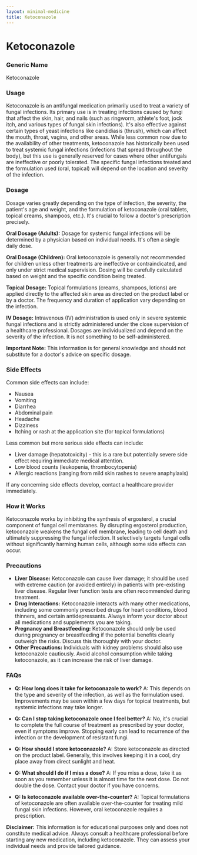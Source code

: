 ```yaml
---
layout: minimal-medicine
title: Ketoconazole
---
```


# Ketoconazole
### Generic Name
Ketoconazole

### Usage
Ketoconazole is an antifungal medication primarily used to treat a variety of fungal infections.  Its primary use is in treating infections caused by fungi that affect the skin, hair, and nails (such as ringworm, athlete's foot, jock itch, and various types of fungal skin infections).  It's also effective against certain types of yeast infections like candidiasis (thrush), which can affect the mouth, throat, vagina, and other areas.  While less common now due to the availability of other treatments, ketoconazole has historically been used to treat systemic fungal infections (infections that spread throughout the body), but this use is generally reserved for cases where other antifungals are ineffective or poorly tolerated.  The specific fungal infections treated and the formulation used (oral, topical) will depend on the location and severity of the infection.


### Dosage
Dosage varies greatly depending on the type of infection, the severity, the patient's age and weight, and the formulation of ketoconazole (oral tablets, topical creams, shampoos, etc.).  It's crucial to follow a doctor's prescription precisely.  

**Oral Dosage (Adults):**  Dosage for systemic fungal infections will be determined by a physician based on individual needs.  It's often a single daily dose.

**Oral Dosage (Children):** Oral ketoconazole is generally not recommended for children unless other treatments are ineffective or contraindicated, and only under strict medical supervision. Dosing will be carefully calculated based on weight and the specific condition being treated.

**Topical Dosage:** Topical formulations (creams, shampoos, lotions) are applied directly to the affected skin area as directed on the product label or by a doctor. The frequency and duration of application vary depending on the infection.

**IV Dosage:** Intravenous (IV) administration is used only in severe systemic fungal infections and is strictly administered under the close supervision of a healthcare professional. Dosages are individualized and depend on the severity of the infection.  It is not something to be self-administered.


**Important Note:**  This information is for general knowledge and should not substitute for a doctor's advice on specific dosage.


### Side Effects
Common side effects can include:

* Nausea
* Vomiting
* Diarrhea
* Abdominal pain
* Headache
* Dizziness
* Itching or rash at the application site (for topical formulations)


Less common but more serious side effects can include:

* Liver damage (hepatotoxicity) - this is a rare but potentially severe side effect requiring immediate medical attention.
* Low blood counts (leukopenia, thrombocytopenia)
* Allergic reactions (ranging from mild skin rashes to severe anaphylaxis)


If any concerning side effects develop, contact a healthcare provider immediately.


### How it Works
Ketoconazole works by inhibiting the synthesis of ergosterol, a crucial component of fungal cell membranes.  By disrupting ergosterol production, ketoconazole weakens the fungal cell membrane, leading to cell death and ultimately suppressing the fungal infection.  It selectively targets fungal cells without significantly harming human cells, although some side effects can occur.


### Precautions
* **Liver Disease:** Ketoconazole can cause liver damage; it should be used with extreme caution (or avoided entirely) in patients with pre-existing liver disease.  Regular liver function tests are often recommended during treatment.
* **Drug Interactions:** Ketoconazole interacts with many other medications, including some commonly prescribed drugs for heart conditions, blood thinners, and certain antidepressants. Always inform your doctor about all medications and supplements you are taking.
* **Pregnancy and Breastfeeding:** Ketoconazole should only be used during pregnancy or breastfeeding if the potential benefits clearly outweigh the risks.  Discuss this thoroughly with your doctor.
* **Other Precautions:**  Individuals with kidney problems should also use ketoconazole cautiously.  Avoid alcohol consumption while taking ketoconazole, as it can increase the risk of liver damage.


### FAQs

* **Q: How long does it take for ketoconazole to work?**  A: This depends on the type and severity of the infection, as well as the formulation used.  Improvements may be seen within a few days for topical treatments, but systemic infections may take longer.

* **Q: Can I stop taking ketoconazole once I feel better?** A: No, it's crucial to complete the full course of treatment as prescribed by your doctor, even if symptoms improve.  Stopping early can lead to recurrence of the infection or the development of resistant fungi.

* **Q: How should I store ketoconazole?** A: Store ketoconazole as directed on the product label.  Generally, this involves keeping it in a cool, dry place away from direct sunlight and heat.

* **Q:  What should I do if I miss a dose?** A:  If you miss a dose, take it as soon as you remember unless it is almost time for the next dose. Do not double the dose.  Contact your doctor if you have concerns.

* **Q: Is ketoconazole available over-the-counter?** A: Topical formulations of ketoconazole are often available over-the-counter for treating mild fungal skin infections. However, oral ketoconazole requires a prescription.


**Disclaimer:** This information is for educational purposes only and does not constitute medical advice.  Always consult a healthcare professional before starting any new medication, including ketoconazole.  They can assess your individual needs and provide tailored guidance.
